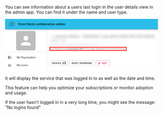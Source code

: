 You can see information about a users last login in the user details view in the admin app. You can find it under the name and user type.

![Last login](/assets/images/screen-shots/admin/last-login.png)

It will display the service that was logged in to as well as the date and time.

This feature can help you optimize your subscriptions or monitor adoption and usage.

If the user hasn't logged in in a very long time, you might see the message: "No logins found"
